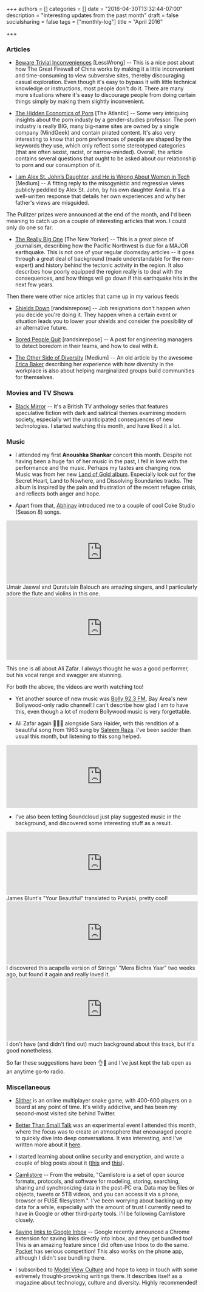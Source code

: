+++
authors = []
categories = []
date = "2016-04-30T13:32:44-07:00"
description = "Interesting updates from the past month"
draft = false
socialsharing = false
tags = ["monthly-log"]
title = "April 2016"

+++

### Articles

- [Beware Trivial Inconveniences](http://lesswrong.com/lw/f1/beware_trivial_inconveniences/) [LessWrong] -- This is a nice post about how The Great Firewall of China works by making it a little inconvenient and time-consuming to view subversive sites, thereby discouraging casual exploration. Even though it's easy to bypass it with little technical knowledge or instructions, most people don't do it. There are many more situations where it's easy to discourage people from doing certain things simply by making them slightly inconvenient.

- [The Hidden Economics of Porn](http://www.theatlantic.com/business/archive/2016/04/pornography-industry-economics-tarrant/476580/) [The Atlantic] -- Some very intriguing insights about the porn industy by a gender-studies professor. The porn industry is really BIG, many big-name sites are owned by a single company (MindGeek) and contain pirated content. It's also very interesting to know that porn preferences of people are shaped by the keywords they use, which only reflect some stereotyped categories (that are often sexist, racist, or narrow-minded). Overall, the article contains several questions that ought to be asked about our relationship to porn and our consumption of it.

- [I am Alex St. John’s Daughter, and He is Wrong About Women in Tech](https://medium.com/@milistjohn/i-am-alex-st-john-s-daughter-and-he-is-wrong-about-women-in-tech-4728545e7c0e#.o0x2dflzr) [Medium] -- A fitting reply to the misogynistic and regressive views publicly peddled by Alex St. John, by his own daughter Amilia. It's a well-written response that details her own experiences and why her father's views are misguided.

The Pulitzer prizes were announced at the end of the month, and I'd been meaning to catch up on a couple of interesting articles that won. I could only do one so far.

- [The Really Big One](http://www.newyorker.com/magazine/2015/07/20/the-really-big-one) [The New Yorker] -- This is a great piece of journalism, describing how the Pacific Northwest is due for a MAJOR earthquake. This is not one of your regular doomsday articles -- it goes through a great deal of background (made understandable for the non-expert) and history behind the tectonic activity in the region. It also describes how poorly equipped the region really is to deal with the consequences, and how things will go down if this earthquake hits in the next few years.

Then there were other nice articles that came up in my various feeds

- [Shields Down](http://randsinrepose.com/archives/shields-down/) [randsinrepose] -- Job resignations don't happen when you decide you're doing it. They happen when a certain event or situation leads you to lower your shields and consider the possibility of an alternative future.

- [Bored People Quit](http://randsinrepose.com/archives/bored-people-quit/) [randsinrepose] -- A post for engineering managers to detect boredom in their teams, and how to deal with it.

- [The Other Side of Diversity](https://medium.com/this-is-hard/the-other-side-of-diversity-1bb3de2f053e#.7ll31ndb5) [Medium] -- An old article by the awesome [Erica Baker](https://twitter.com/EricaJoy) describing her experience with how diversity in the workplace is also about helping marginalized groups build communities for themselves.

### Movies and TV Shows
- [Black Mirror](http://www.imdb.com/title/tt2085059/) -- It's a British TV anthology series that features speculative fiction with dark and satirical themes examining modern society, especially wrt the unanticipated consequences of new technologies. I started watching this month, and have liked it a lot.

### Music
- I attended my first **Anoushka Shankar** concert this month. Despite not having been a huge fan of her music in the past, I fell in love with the performance and the music. Perhaps my tastes are changing now. Music was from her new [Land of Gold album](https://www.youtube.com/watch?v=sVd3o9OuyxM&list=PLGjLVtehjLeV_z6twUDRKzDkJFhzYbXIV). Especially look out for the Secret Heart, Land to Nowhere, and Dissolving Boundaries tracks. The album is inspired by the pain and frustration of the recent refugee crisis, and reflects both anger and hope.

- Apart from that, [Abhinav](https://twitter.com/Equivalnce) introduced me to a couple of cool Coke Studio (Season 8) songs.

<iframe width="100%" height="166" scrolling="no" frameborder="no" src="https://w.soundcloud.com/player/?url=https%3A//api.soundcloud.com/tracks/220247852&amp;color=ff5500&amp;auto_play=false&amp;hide_related=false&amp;show_comments=true&amp;show_user=true&amp;show_reposts=false"></iframe>
Umair Jaswal and Quratulain Balouch are amazing singers, and I particularly adore the flute and violins in this one.

<iframe width="100%" height="166" scrolling="no" frameborder="no" src="https://w.soundcloud.com/player/?url=https%3A//api.soundcloud.com/tracks/220248535&amp;color=ff5500&amp;auto_play=false&amp;hide_related=false&amp;show_comments=true&amp;show_user=true&amp;show_reposts=false"></iframe>

This one is all about Ali Zafar. I always thought he was a good performer, but his vocal range and swagger are stunning.

For both the above, the videos are worth watching too!

- Yet another source of new music was [Bolly 92.3 FM](http://bolly923fm.com/), Bay Area's new Bollywood-only radio channel! I can't describe how glad I am to have this, even though a lot of modern Bollywood music is very forgettable.

- Ali Zafar again 💜💜💜 alongside Sara Haider, with this rendition of a beautiful song from 1963 sung by [Saleem Raza](https://en.wikipedia.org/wiki/Saleem_Raza_(Pakistani_singer)). I've been sadder than usual this month, but listening to this song helped.

<iframe width="100%" height="166" scrolling="no" frameborder="no" src="https://w.soundcloud.com/player/?url=https%3A//api.soundcloud.com/tracks/222734241&amp;color=ff5500&amp;auto_play=false&amp;hide_related=false&amp;show_comments=true&amp;show_user=true&amp;show_reposts=false"></iframe>

- I've also been letting Soundcloud just play suggested music in the background, and discovered some interesting stuff as a result.

<iframe width="100%" height="166" scrolling="no" frameborder="no" src="https://w.soundcloud.com/player/?url=https%3A//api.soundcloud.com/tracks/97173470&amp;color=ff5500&amp;auto_play=false&amp;hide_related=false&amp;show_comments=true&amp;show_user=true&amp;show_reposts=false"></iframe>
James Blunt's "Your Beautiful" translated to Punjabi, pretty cool!

<iframe width="100%" height="166" scrolling="no" frameborder="no" src="https://w.soundcloud.com/player/?url=https%3A//api.soundcloud.com/tracks/167677079&amp;color=ff5500&amp;auto_play=false&amp;hide_related=false&amp;show_comments=true&amp;show_user=true&amp;show_reposts=false"></iframe>
I discovered this acapella version of Strings' "Mera Bichra Yaar" two weeks ago, but found it again and really loved it.

<iframe width="100%" height="166" scrolling="no" frameborder="no" src="https://w.soundcloud.com/player/?url=https%3A//api.soundcloud.com/tracks/217632953&amp;color=ff5500&amp;auto_play=false&amp;hide_related=false&amp;show_comments=true&amp;show_user=true&amp;show_reposts=false"></iframe>
I don't have (and didn't find out) much background about this track, but it's good nonetheless.

So far these suggestions have been 👌👏 and I've just kept the tab open as an anytime go-to radio.

### Miscellaneous

- [Slither](http://slither.io/) is an online multiplayer snake game, with 400-600 players on a board at any point of time. It's wildly addictive, and has been my second-most visited site behind Twitter.

- [Better Than Small Talk](http://www.betterthansmalltalk.com/#end-small-talk) was an experimental event I attended this month, where the focus was to create an atmosphere that encouraged people to quickly dive into deep conversations. It was interesting, and I've written more about it [here](/blog/better-than-small-talk).

- I started learning about online security and encryption, and wrote a couple of blog posts about it ([this](/blog/playing-with-keybase-io) and [this](/blog/signing-git-commits-gpg)).

- [Camlistore](https://camlistore.org/) -- From the website, "Camlistore is a set of open source formats, protocols, and software for modeling, storing, searching, sharing and synchronizing data in the post-PC era. Data may be files or objects, tweets or 5TB videos, and you can access it via a phone, browser or FUSE filesystem.". I've been worrying about backing up my data for a while, especially with the amount of trust I currently need to have in Google or other third-party tools. I'll be following Camlistore closely.

- [Saving links to Google Inbox](https://gmail.googleblog.com/2016/04/inbox-by-gmail-better-way-to-keep-track.html) -- Google recently announced a Chrome extension for saving links directly into Inbox, and they get bundled too! This is an amazing feature since I did often use Inbox to do the same. [Pocket](https://getpocket.com/) has serious competition! This also works on the phone app, although I didn't see bundling there.

- I subscribed to [Model View Culture](https://modelviewculture.com/) and hope to keep in touch with some extremely thought-provoking writings there. It describes itself as a magazine about technology, culture and diversity. Highly recommended!

